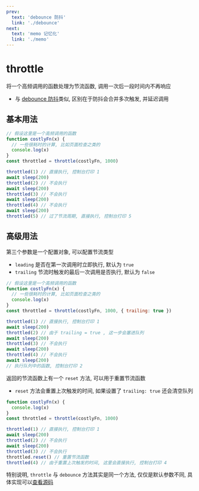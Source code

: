 ```yaml
---
prev:
  text: 'debounce 防抖'
  link: './debounce'
next:
  text: 'memo 记忆化'
  link: './memo'
---
```


# throttle

<VersionTag version="0.2.2" />

将一个高频调用的函数处理为节流函数, 调用一次后一段时间内不再响应

- 与 [debounce 防抖](./debounce)类似, 区别在于防抖会合并多次触发, 并延迟调用

## 基本用法

```js {6,8,16}
// 假设这里是一个高频调用的函数
function costlyFn(x) {
  // 一些很耗时的计算, 比如页面检查之类的
  console.log(x)
}
const throttled = throttle(costlyFn, 1000)

throttled(1) // 直接执行, 控制台打印 1
await sleep(200)
throttled(2) // 不会执行
await sleep(200)
throttled(3) // 不会执行
await sleep(200)
throttled(4) // 不会执行
await sleep(200)
throttled(5) // 过了节流周期, 直接执行, 控制台打印 5
```

## 高级用法

第三个参数是一个配置对象, 可以配置节流类型

- `leading` 是否在第一次调用时立即执行, 默认为 `true`
- `trailing` 节流时触发的最后一次调用是否执行, 默认为 `false`

```js {6,10}
// 假设这里是一个高频调用的函数
function costlyFn(x) {
  // 一些很耗时的计算, 比如页面检查之类的
  console.log(x)
}
const throttled = throttle(costlyFn, 1000, { trailing: true })

throttled(1) // 直接执行, 控制台打印 1
await sleep(200)
throttled(2) // 由于 trailing = true , 这一步会塞进队列
await sleep(200)
throttled(3) // 不会执行
await sleep(200)
throttled(4) // 不会执行
await sleep(200)
// 执行队列中的函数, 控制台打印 2
```

返回的节流函数上有一个 `reset` 方法, 可以用于重置节流函数

- `reset` 方法会重置上次触发的时间, 如果设置了 `trailing: true` 还会清空队列

```js {11,12}
function costlyFn(x) {
  console.log(x)
}
const throttled = throttle(costlyFn, 1000)

throttled(1) // 直接执行, 控制台打印 1
await sleep(200)
throttled(2) // 不会执行
await sleep(200)
throttled(3) // 不会执行
throttled.reset() // 重置节流函数
throttled(4) // 由于重置上次触发的时间, 这里会直接执行, 控制台打印 4
```

特别说明, `throttle` 与 `debounce` 方法其实是同一个方法, 仅仅是默认参数不同, 具体实现可以[查看源码](https://github.com/moushudyx/foreslash/blob/master/src/throttle.ts)
